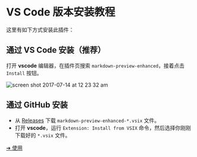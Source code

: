 # VS Code 版本安装教程

这里有如下方式安装此插件：

## 通过 VS Code 安装（推荐）
打开 **vscode** 编辑器，在插件页搜索 `markdown-preview-enhanced`，接着点击 `Install` 按钮。  

![screen shot 2017-07-14 at 12 23 32 am](https://user-images.githubusercontent.com/1908863/28199365-bb03a570-682a-11e7-8f65-d7d2b258d583.png)

## 通过 GitHub 安装
* 从 [Releases](https://github.com/shd101wyy/vscode-markdown-preview-enhanced/releases) 下载 `markdown-preview-enhanced-*.vsix` 文件。   
* 打开 **vscode**，运行 `Extension: Install from VSIX` 命令，然后选择你刚刚下载好的 `*.vsix` 文件。

[➔ 使用](zh-cn/usages.md)